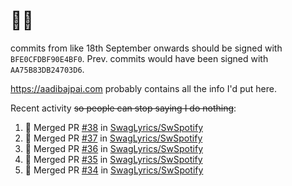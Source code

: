 # 👋🏻
<!--
**aadibajpai/aadibajpai** is a ✨ _special_ ✨ repository because its `README.md` (this file) appears on your GitHub profile.
-->
commits from like 18th September onwards should be signed with `BFE0CFDBF90E4BF0`. Prev. commits would have been signed with `AA75B83DB24703D6`.

https://aadibajpai.com probably contains all the info I'd put here.

Recent activity ~~so people can stop saying I do nothing~~:
<!--START_SECTION:activity-->
1. 🎉 Merged PR [#38](https://github.com/SwagLyrics/SwSpotify/pull/38) in [SwagLyrics/SwSpotify](https://github.com/SwagLyrics/SwSpotify)
2. 🎉 Merged PR [#37](https://github.com/SwagLyrics/SwSpotify/pull/37) in [SwagLyrics/SwSpotify](https://github.com/SwagLyrics/SwSpotify)
3. 🎉 Merged PR [#36](https://github.com/SwagLyrics/SwSpotify/pull/36) in [SwagLyrics/SwSpotify](https://github.com/SwagLyrics/SwSpotify)
4. 🎉 Merged PR [#35](https://github.com/SwagLyrics/SwSpotify/pull/35) in [SwagLyrics/SwSpotify](https://github.com/SwagLyrics/SwSpotify)
5. 🎉 Merged PR [#34](https://github.com/SwagLyrics/SwSpotify/pull/34) in [SwagLyrics/SwSpotify](https://github.com/SwagLyrics/SwSpotify)
<!--END_SECTION:activity-->
